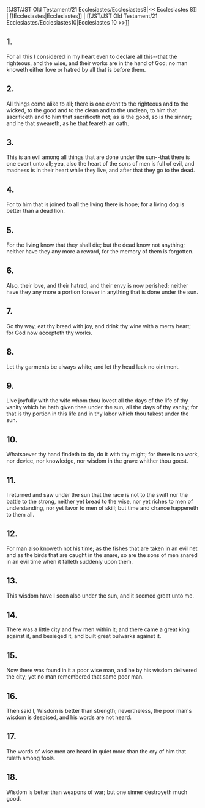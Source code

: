 [[JST/JST Old Testament/21 Ecclesiastes/Ecclesiastes8|<< Ecclesiastes 8]] | [[Ecclesiastes|Ecclesiastes]] | [[JST/JST Old Testament/21 Ecclesiastes/Ecclesiastes10|Ecclesiastes 10 >>]]
## 1.
For all this I considered in my heart even to declare all this\--that the righteous, and the wise, and their works are in the hand of God; no man knoweth either love or hatred by all that is before them.
## 2.
All things come alike to all; there is one event to the righteous and to the wicked, to the good and to the clean and to the unclean, to him that sacrificeth and to him that sacrificeth not; as is the good, so is the sinner; and he that sweareth, as he that feareth an oath.
## 3.
This is an evil among all things that are done under the sun\--that there is one event unto all; yea, also the heart of the sons of men is full of evil, and madness is in their heart while they live, and after that they go to the dead.
## 4.
For to him that is joined to all the living there is hope; for a living dog is better than a dead lion.
## 5.
For the living know that they shall die; but the dead know not anything; neither have they any more a reward, for the memory of them is forgotten.
## 6.
Also, their love, and their hatred, and their envy is now perished; neither have they any more a portion forever in anything that is done under the sun.
## 7.
Go thy way, eat thy bread with joy, and drink thy wine with a merry heart; for God now accepteth thy works.
## 8.
Let thy garments be always white; and let thy head lack no ointment.
## 9.
Live joyfully with the wife whom thou lovest all the days of the life of thy vanity which he hath given thee under the sun, all the days of thy vanity; for that is thy portion in this life and in thy labor which thou takest under the sun.
## 10.
Whatsoever thy hand findeth to do, do it with thy might; for there is no work, nor device, nor knowledge, nor wisdom in the grave whither thou goest.
## 11.
I returned and saw under the sun that the race is not to the swift nor the battle to the strong, neither yet bread to the wise, nor yet riches to men of understanding, nor yet favor to men of skill; but time and chance happeneth to them all.
## 12.
For man also knoweth not his time; as the fishes that are taken in an evil net and as the birds that are caught in the snare, so are the sons of men snared in an evil time when it falleth suddenly upon them.
## 13.
This wisdom have I seen also under the sun, and it seemed great unto me.
## 14.
There was a little city and few men within it; and there came a great king against it, and besieged it, and built great bulwarks against it.
## 15.
Now there was found in it a poor wise man, and he by his wisdom delivered the city; yet no man remembered that same poor man.
## 16.
Then said I, Wisdom is better than strength; nevertheless, the poor man\'s wisdom is despised, and his words are not heard.
## 17.
The words of wise men are heard in quiet more than the cry of him that ruleth among fools.
## 18.
Wisdom is better than weapons of war; but one sinner destroyeth much good.

